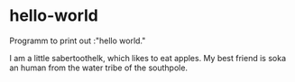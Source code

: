 # hello-world
Programm to print out :"hello world."

I am a little sabertoothelk, which likes to eat apples. My best friend is soka an human from the water tribe of the southpole.
